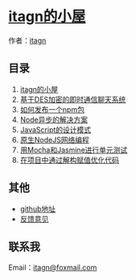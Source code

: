# [itagn的小屋]()

作者：[itagn](https://github.com/itagn)  

## 目录
1. [itagn的小屋](#README)
1. [基于DES加密的即时通信聊天系统](#docs/InstantMessageSystem)
1. [如何发布一个npm包](#docs/NpmPublish)
1. [Node异步的解决方案](#docs/NodeAsync)
1. [JavaScript的设计模式](#docs/JavaScriptDesignPattern)
1. [原生NodeJS网络编程](#docs/NodeWeb)
1. [用Mocha和Jasmine进行单元测试](#docs/UnitTest)
1. [在项目中通过解构赋值优化代码](#docs/ES6Destructuring)

## 其他
- [github地址](http://github.com/itagn/blog/)
- [反馈意见](https://github.com/itagn/blog/issues)

## 联系我

Email：[itagn@foxmail.com]()